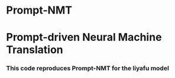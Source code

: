 # Prompt-NMT

# Prompt-driven Neural Machine Translation

### This code reproduces Prompt-NMT for the liyafu model
